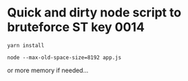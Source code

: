 # Quick and dirty node script to bruteforce ST key 0014

````
yarn install
````

````
node --max-old-space-size=8192 app.js
````

or more memory if needed...